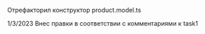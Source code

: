 Отрефакторил конструктор product.model.ts

1/3/2023
Внес правки в соответствии с комментариями к task1
